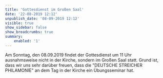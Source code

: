 ```yaml
---
title: 'Gottesdienst im Großen Saal'
date: '22-08-2019 12:12'
unpublish_date: '08-09-2019 12:12'
visible: true
show_sidebar: false
show_breadcrumbs: true
summary:
    enabled: '1'
---
```


Am Sonntag, den 08.09.2019 findet der Gottesdienst um 11 Uhr ausnahmsweise nicht in der Kirche, sondern im Großen Saal statt. Grund ist, dass wir uns sehr darüber freuen, dass die "DEUTSCHE STREICHER PHILAMONIE" an dem Tag in der Kirche ein Übungsseminar hat.